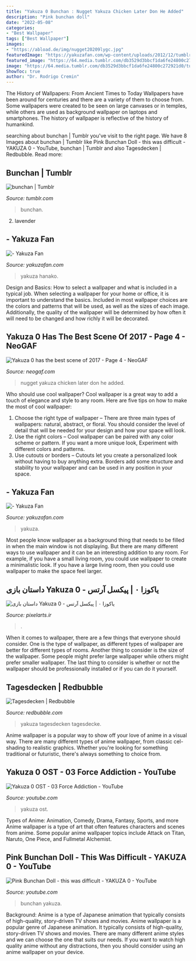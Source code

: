 ```yaml
---
title: "Yakuza 0 Bunchan : Nugget Yakuza Chicken Later Don He Added"
description: "Pink bunchan doll"
date: "2022-05-08"
categories:
- "Best Wallpaper"
tags: ["Best Wallpaper"]
images:
- "https://abload.de/img/nugget20209lygc.jpg"
featuredImage: "https://yakuzafan.com/wp-content/uploads/2012/12/tumblr_meihfhOIhB1rsw6f2o7_1280.jpg"
featured_image: "https://64.media.tumblr.com/db3529d3bbcf1da6fe24800c272921d0/tumblr_prhj9gmUKa1rwvqvho1_1280.png"
image: "https://64.media.tumblr.com/db3529d3bbcf1da6fe24800c272921d0/tumblr_prhj9gmUKa1rwvqvho1_1280.png"
ShowToc: true
author: "Dr. Rodrigo Cremin"
---
```



The History of Wallpapers: From Ancient Times to Today
Wallpapers have been around for centuries and there are a variety of them to choose from. Some wallpapers were created to be seen on large canvases or in temples, while others are used as background wallpaper on laptops and smartphones. The history of wallpaper is reflective of the history of humankind.

	

		
searching about bunchan | Tumblr you've visit to the right page. We have 8 Images about bunchan | Tumblr like Pink Bunchan Doll - this was difficult - YAKUZA 0 - YouTube, bunchan | Tumblr and also Tagesdecken | Redbubble. Read more:
		
    
## Bunchan | Tumblr

<img loading=lazy src="https://64.media.tumblr.com/db3529d3bbcf1da6fe24800c272921d0/tumblr_prhj9gmUKa1rwvqvho1_1280.png" onerror="this.onerror=null;this.src='https://tse3.mm.bing.net/th?id=OIP.CYRy_aSyNLuGmw1f_ia6jQHaHv&amp;pid=15.1';" alt="bunchan | Tumblr">

_Source: tumblr.com_

>bunchan. 

	

2. lavender 

    
## - Yakuza Fan

<img loading=lazy src="https://yakuzafan.com/wp-content/uploads/2012/10/tumblr_mcpmtvoD9a1rsl35ao4_540.jpg" onerror="this.onerror=null;this.src='https://tse1.mm.bing.net/th?id=OIP.NpsoJtNnK3X3hhUspPzR2gHaE5&amp;pid=15.1';" alt="- Yakuza Fan">

_Source: yakuzafan.com_

>yakuza hanako. 

	

Design and Basics: How to select a wallpaper and what is included in a typical job.
When selecting a wallpaper for your home or office, it is important to understand the basics. Included in most wallpaper choices are the colors and patterns that will be used, as well as the sizes of each image. Additionally, the quality of the wallpaper will be determined by how often it will need to be changed and how richly it will be decorated.

    
## Yakuza 0 Has The Best Scene Of 2017 - Page 4 - NeoGAF

<img loading=lazy src="https://abload.de/img/nugget20209lygc.jpg" onerror="this.onerror=null;this.src='https://tse2.mm.bing.net/th?id=OIP.4XbARwG3hnA0m1pRgbc4YgHaIP&amp;pid=15.1';" alt="Yakuza 0 has the best scene of 2017 - Page 4 - NeoGAF">

_Source: neogaf.com_

>nugget yakuza chicken later don he added. 

	

Who should use cool wallpaper?
Cool wallpaper is a great way to add a touch of elegance and style to any room. Here are five tips on how to make the most of cool wallpaper: 
1) Choose the right type of wallpaper – There are three main types of wallpapers: natural, abstract, or floral. You should consider the level of detail that will be needed for your design and how your space will look. 
2) Use the right colors – Cool wallpaper can be paired with any color scheme or pattern. If you want a more unique look, Experiment with different colors and patterns. 
3) Use cutouts or borders – Cutouts let you create a personalized look without having to buy anything extra. Borders add some structure and stability to your wallpaper and can be used in any position in your space.

    
## - Yakuza Fan

<img loading=lazy src="https://yakuzafan.com/wp-content/uploads/2012/12/tumblr_meihfhOIhB1rsw6f2o7_1280.jpg" onerror="this.onerror=null;this.src='https://tse1.mm.bing.net/th?id=OIP.S_pao7rY1hjzptQTu8xjlwHaJ4&amp;pid=15.1';" alt="- Yakuza Fan">

_Source: yakuzafan.com_

>yakuza. 

	

Most people know wallpaper as a background thing that needs to be filled in when the main window is not displaying. But there are many different ways to use wallpaper and it can be an interesting addition to any room. For example, if you have a small living room, you could use wallpaper to create a minimalistic look. If you have a large living room, then you could use wallpaper to make the space feel larger.

    
## داستان بازی Yakuza 0 - یاکوزا ۰ | پیکسل آرتس

<img loading=lazy src="https://www.pixelarts.ir/wp-content/uploads/2020/09/Yakuza-0-21-1024x576.jpg" onerror="this.onerror=null;this.src='https://tse2.mm.bing.net/th?id=OIP.wHm7PsrWnFfu_h7snrjFzQHaEK&amp;pid=15.1';" alt="داستان بازی Yakuza 0 - یاکوزا ۰ | پیکسل آرتس">

_Source: pixelarts.ir_

>. 

	

When it comes to wallpaper, there are a few things that everyone should consider. One is the type of wallpaper, as different types of wallpaper are better for different types of rooms. Another thing to consider is the size of the wallpaper. Some people might prefer large wallpaper while others might prefer smaller wallpaper. The last thing to consider is whether or not the wallpaper should be professionally installed or if you can do it yourself.

    
## Tagesdecken | Redbubble

<img loading=lazy src="https://ih1.redbubble.net/image.2419167783.1185/ur,comforter_top_king,square,600x600.1.jpg" onerror="this.onerror=null;this.src='https://tse3.mm.bing.net/th?id=OIP.gpopAcEcieo72o3W-u4iVAHaHa&amp;pid=15.1';" alt="Tagesdecken | Redbubble">

_Source: redbubble.com_

>yakuza tagesdecken tagesdecke. 

	

Anime wallpaper is a popular way to show off your love of anime in a visual way. There are many different types of anime wallpaper, from classic cel-shading to realistic graphics. Whether you're looking for something traditional or futuristic, there's always something to choice from.

    
## Yakuza 0 OST - 03 Force Addiction - YouTube

<img loading=lazy src="https://i.ytimg.com/vi/HzfkzRUaXvc/maxresdefault.jpg" onerror="this.onerror=null;this.src='https://tse1.mm.bing.net/th?id=OIP.sV39cAeDYSe0ZaJJC3vUBgHaEK&amp;pid=15.1';" alt="Yakuza 0 OST - 03 Force Addiction - YouTube">

_Source: youtube.com_

>yakuza ost. 

	

Types of Anime: Animation, Comedy, Drama, Fantasy, Sports, and more
Anime wallpaper is a type of art that often features characters and scenes from anime. Some popular anime wallpaper topics include Attack on Titan, Naruto, One Piece, and Fullmetal Alchemist.

    
## Pink Bunchan Doll - This Was Difficult - YAKUZA 0 - YouTube

<img loading=lazy src="https://i.ytimg.com/vi/SHXP52CmiBE/maxresdefault.jpg" onerror="this.onerror=null;this.src='https://tse3.mm.bing.net/th?id=OIP.o1FA86zT1a0yuvk9xEFOxwHaEK&amp;pid=15.1';" alt="Pink Bunchan Doll - this was difficult - YAKUZA 0 - YouTube">

_Source: youtube.com_

>bunchan yakuza. 

	

Background: Anime is a type of Japanese animation that typically consists of high-quality, story-driven TV shows and movies.
Anime wallpaper is a popular genre of Japanese animation. It typically consists of high-quality, story-driven TV shows and movies. There are many different anime styles and we can choose the one that suits our needs. If you want to watch high quality anime without any distractions, then you should consider using an anime wallpaper on your device.

